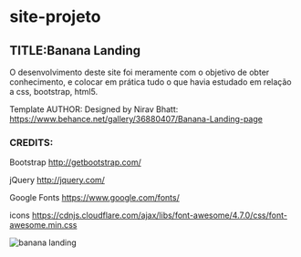 # site-projeto


## TITLE:Banana Landing

O desenvolvimento deste site foi meramente com o objetivo de obter conhecimento, 
e colocar em prática tudo o que havia estudado em relação a css, bootstrap, html5.

Template AUTHOR: Designed by Nirav Bhatt: https://www.behance.net/gallery/36880407/Banana-Landing-page

### CREDITS:

Bootstrap http://getbootstrap.com/

jQuery http://jquery.com/

Google Fonts https://www.google.com/fonts/

icons https://cdnjs.cloudflare.com/ajax/libs/font-awesome/4.7.0/css/font-awesome.min.css

![banana landing](https://user-images.githubusercontent.com/28560751/28288508-c88c3f48-6b15-11e7-87a0-4bb109e7c8cf.png)

